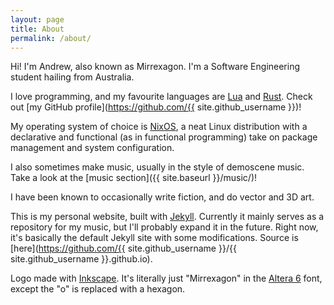 ```yaml
---
layout: page
title: About
permalink: /about/
---
```


Hi! I'm Andrew, also known as Mirrexagon. I'm a Software Engineering student hailing from Australia.

I love programming, and my favourite languages are [Lua](https://www.lua.org/) and [Rust](https://www.rust-lang.org/). Check out [my GitHub profile](https://github.com/{{ site.github_username }})!

My operating system of choice is [NixOS](https://nixos.org/), a neat Linux distribution with a declarative and functional (as in functional programming) take on package management and system configuration.

I also sometimes make music, usually in the style of demoscene music. Take a look at the [music section]({{ site.baseurl }}/music/)!

I have been known to occasionally write fiction, and do vector and 3D art.

This is my personal website, built with [Jekyll](https://jekyllrb.com/). Currently it mainly serves as a repository for my music, but I'll probably expand it in the future. Right now, it's basically the default Jekyll site with some modifications. Source is [here](https://github.com/{{ site.github_username }}/{{ site.github_username }}.github.io).

Logo made with [Inkscape](https://inkscape.org/). It's literally just "Mirrexagon" in the [Altera 6](http://www.dafont.com/altera2.font) font, except the "o" is replaced with a hexagon.
